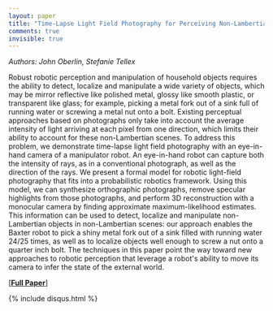 ```yaml
---
layout: paper
title: "Time-Lapse Light Field Photography for Perceiving Non-Lambertian Scenes"
comments: true
invisible: true
---
```


<p class="text-left"><i>Authors: John Oberlin, Stefanie Tellex</i></p>

Robust robotic perception and manipulation of household objects requires the ability to detect, localize and manipulate a wide variety of objects, which may be mirror reflective like polished metal, glossy like smooth plastic, or transparent like glass; for example, picking a metal fork out of a sink full of running water or screwing a metal nut onto a bolt.  Existing perceptual approaches based on photographs only take into account the average intensity of light arriving at each pixel from one direction, which limits their ability to account for these non-Lambertian scenes.  To address this problem, we demonstrate time-lapse light field photography with an eye-in-hand camera of a manipulator robot.  An eye-in-hand robot can capture both the intensity of rays, as in a conventional photograph, as well as the direction of the rays.  We present a formal model for robotic light-field photography that fits into a probabilistic robotics framework.  Using this model, we can synthesize orthographic photographs, remove specular highlights from those photographs, and perform 3D reconstruction with a monocular camera by finding approximate maximum-likelihood estimates.  This information can be used to detect, localize and manipulate non-Lambertian objects in non-Lambertian scenes: our approach enables the Baxter robot to pick a shiny metal fork out of a sink filled with running water 24/25 times, as well as to localize objects well enough to screw a nut onto a quarter inch bolt.  The techniques in this paper point the way toward new approaches to robotic perception that leverage a robot's ability to move its camera to infer the state of the external world.

[<b><a href="https://storage.googleapis.com/rss2017-papers/69.pdf">Full Paper</a></b>]

{% include disqus.html %}